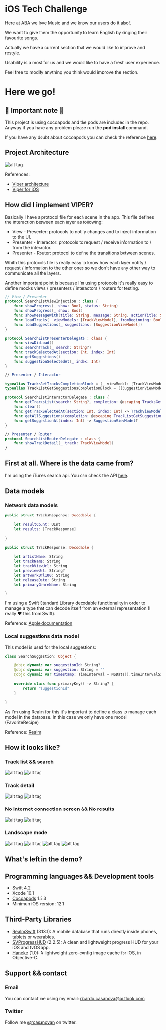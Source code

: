 # iOS Tech Challenge

Here at ABA we love Music and we know our users do it also!.

We want to give them the opportunity to learn English by singing their favourite songs.

Actually we have a current section that we would like to improve and restyle.

Usability is a most for us and we would like to have a fresh user experience.

Feel free to modify anything you think would improve the section.

# Here we go!

## 🚨 Important note 🚨

This project is using cocoapods and the pods are included in the repo. Anyway if you have any problem please run the **pod install** command.

If you have any doubt about cocoapods you can check the reference [here](https://cocoapods.org).

## Project Architecture 
![alt tag](https://github.com/rcasanovan/iOS-tech-challenge/blob/master/Images/projectArchitecture.jpeg?raw=true)

References:
* [Viper architecture](https://www.objc.io/issues/13-architecture/viper/)
* [Viper for iOS](https://medium.com/@smalam119/viper-design-pattern-for-ios-application-development-7a9703902af6)

## How did I implement VIPER?

Basically I have a protocol file for each scene in the app. This file defines the interaction between each layer as following:

* View - Presenter: protocols to notify changes and to inject information to the UI.
* Presenter - Interactor: protocols to request / receive information to / from the interactor.
* Presenter - Router: protocol to define the transitions between scenes.

Whith this protocols file is really easy to know how each layer notify / request / information to the other ones so we don't have any other way to communicate all the layers.

Another important point is because I'm using protocols it's really easy to define mocks views / presenters / interactors / routers for testing.

```swift
// View / Presenter
protocol SearchListViewInjection : class {
    func showProgress(_ show: Bool, status: String)
    func showProgress(_ show: Bool)
    func showMessageWith(title: String, message: String, actionTitle: String)
    func loadTracks(_ viewModels: [TrackViewModel], fromBeginning: Bool)
    func loadSuggestions(_ suggestions: [SuggestionViewModel])
}

protocol SearchListPresenterDelegate : class {
    func viewDidLoad()
    func searchTrack(_ search: String?)
    func trackSelectedAt(section: Int, index: Int)
    func getSuggestions()
    func suggestionSelectedAt(_ index: Int)
}

// Presenter / Interactor

typealias TracksGetTracksCompletionBlock = (_ viewModel: [TrackViewModel]?, _ success: Bool, _ error: ResultError?) -> Void
typealias TrackListGetSuggestionsCompletionBlock = ([SuggestionViewModel]) -> Void

protocol SearchListInteractorDelegate : class {
    func getTracksList(search: String?, completion: @escaping TracksGetTracksCompletionBlock)
    func clear()
    func getTrackSelectedAt(section: Int, index: Int) -> TrackViewModel?
    func getAllSuggestions(completion: @escaping TrackListGetSuggestionsCompletionBlock)
    func getSuggestionAt(index: Int) -> SuggestionViewModel?
}

// Presenter / Router
protocol SearchListRouterDelegate : class {
    func showTrackDetail(_ track: TrackViewModel)
}
```

## First at all. Where is the data came from?

I'm using the iTunes search api. You can check the API [here](https://affiliate.itunes.apple.com/resources/documentation/itunes-store-web-service-search-api/).

## Data models

### Network data models

```swift
public struct TracksResponse: Decodable {
    
    let resultCount: UInt
    let results: [TrackResponse]
    
}

public struct TrackResponse: Decodable {
    
    let artistName: String
    let trackName: String
    let trackViewUrl: String
    let previewUrl: String?
    let artworkUrl100: String
    let releaseDate: String
    let primaryGenreName: String
    
}
```

I'm using a Swift Standard Library decodable functionality in order to manage a type that can decode itself from an external representation (I really ❤ this from Swift).

Reference: [Apple documentation](https://developer.apple.com/documentation/swift/swift_standard_library/encoding_decoding_and_serialization)

### Local suggestions data model

This model is used for the local suggestions:

```swift
class SearchSuggestion: Object {
    
    @objc dynamic var suggestionId: String?
    @objc dynamic var suggestion: String = ""
    @objc dynamic var timestamp: TimeInterval = NSDate().timeIntervalSince1970
    
    override class func primaryKey() -> String? {
        return "suggestionId"
    }
    
}
```

As I'm using Realm for this it's important to define a class to manage each model in the database. In this case we only have one model (FavoriteRecipe)

Reference: [Realm](https://realm.io/docs/swift/latest)

## How it looks like?

### Track list && search
![alt tag](https://github.com/rcasanovan/iOS-tech-challenge/blob/master/Images/01.png?raw=true)
![alt tag](https://github.com/rcasanovan/iOS-tech-challenge/blob/master/Images/02.png?raw=true)

### Track detail
![alt tag](https://github.com/rcasanovan/iOS-tech-challenge/blob/master/Images/04.png?raw=true)
![alt tag](https://github.com/rcasanovan/iOS-tech-challenge/blob/master/Images/05.png?raw=true)

### No internet connection screen && No results
![alt tag](https://github.com/rcasanovan/iOS-tech-challenge/blob/master/Images/10.png?raw=true)
![alt tag](https://github.com/rcasanovan/iOS-tech-challenge/blob/master/Images/03.png?raw=true)

### Landscape mode
![alt tag](https://github.com/rcasanovan/iOS-tech-challenge/blob/master/Images/06.png?raw=true)
![alt tag](https://github.com/rcasanovan/iOS-tech-challenge/blob/master/Images/07.png?raw=true)
![alt tag](https://github.com/rcasanovan/iOS-tech-challenge/blob/master/Images/08.png?raw=true)
![alt tag](https://github.com/rcasanovan/iOS-tech-challenge/blob/master/Images/09.png?raw=true)

## What's left in the demo?

## Programming languages && Development tools

* Swift 4.2
* Xcode 10.1
* [Cocoapods](https://cocoapods.org) 1.5.3
* Minimun iOS version: 12.1

## Third-Party Libraries

* [RealmSwift](https://github.com/realm/realm-cocoa) (3.13.1): A mobile database that runs directly inside phones, tablets or wearables.
* [SVProgressHUD](https://github.com/SVProgressHUD/SVProgressHUD) (2.2.5): A clean and lightweight progress HUD for your iOS and tvOS app.
* [Haneke](https://github.com/Haneke/Haneke) (1.0): A lightweight zero-config image cache for iOS, in Objective-C.

## Support && contact

### Email

You can contact me using my email: ricardo.casanova@outlook.com

### Twitter

Follow me [@rcasanovan](http://twitter.com/rcasanovan) on twitter.
